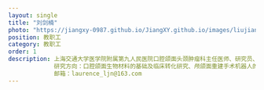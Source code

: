 ```yaml
---
layout: single
title: "刘剑楠"
photo: "https://jiangxy-0987.github.io/JiangXY.github.io/images/liujiannan.png"
position: 教职工
category: 教职工
order: 1
description: 上海交通大学医学院附属第九人民医院口腔颌面头颈肿瘤科主任医师、研究员、博士生导师<br>
             研究方向：口腔颌面生物材料的基础及临床转化研究、颅颌面重建手术机器人的临床与基础研究<br>
             邮箱：laurence_ljn@163.com
---
```


